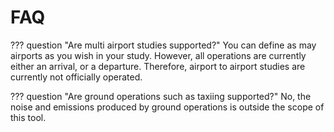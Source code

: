 # FAQ

??? question "Are multi airport studies supported?"
    You can define as may airports as you wish in your study. However, all operations are currently either an arrival, or a departure. Therefore, airport to airport studies are currently not officially operated.

??? question "Are ground operations such as taxiing supported?"
    No, the noise and emissions produced by ground operations is outside the scope of this tool.